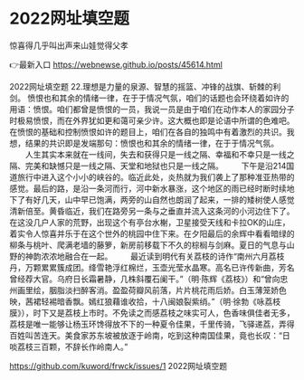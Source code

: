 # 2022网址填空题
惊喜得几乎叫出声来山娃觉得父孝

👉最新入口 https://webnewse.github.io/posts/45614.html

2022网址填空题	22.理想是力量的泉源、智慧的摇篮、冲锋的战旗、斩棘的利剑。
愤恨也和其余的情绪一律，在于于情况气氛，咱们的话题也会环绕着如许的用语：愤恨。咱们都曾是愤恨的一员，我说一员是由于咱们在动作本人的家园分子时极易愤恨，而在外界犹如更和蔼可亲少许。这大概也即是论语中所谓的色难吧。在愤恨的基础和控制愤恨如许的题目上，咱们在各自的独鸣中有着激烈的共识。我想，结果的共识即是发端那句：愤恨也和其余的情绪一律，在于于情况气氛。
　　人生其实本来就在一线间，失去和获得只是一线之隔、幸福和不幸只是一线之隔、完美和缺憾只是一线之隔、天堂和地狱也只是一线之隔。
　　下午是沿214国道旅行中进入这个小小的峡谷的。临近此处，炎热就为我们袭上了那种准亚热带的感觉。最后的路，是沿一条河而行，河中新水暴涨，这个地区的雨已经时断时续地下了有好几天，山中早已饱满，两旁的山自然也朗润了起来，一排的矮树使人感觉清新倍至。黄昏临近，我们在路旁另一条与之垂直并流入这条河的小河边住下了。在这没几户人家的荒野，出现这个有亭台水榭，卫星接受天线和卡拉OK的山庄，着实令人惊喜并乐于在这个世外的桃园中住下来。在夕阳最后的余辉中看看暗绿的柳条与桃叶、爬满老墙的藤箩，新房前移载下不久的棕榈与剑麻。夏日的气息与山野的神韵浓浓地融合在一起。
　　最近读到明代有关荔枝的诗作“南州六月荔枝丹，万颗累累簇成团。绛雪艳浮红棉烂，玉壶光莹水晶寒。高名已许传新曲，芳名曾经荐大官。乌府日长霜暑静，几株斜覆石阑干。”（明·陈辉《荔枝》）和“曾向忠州画里绘，胭脂淡扫醉客消。盈盈荷瓣风前落，片片桃花雨后娇。白玉薄笼娇色映，茜裙轻裼暗香飘。嫣红狼藉谁收拾，十八闽娘裂紫绡。”（明·徐勃《咏荔枝膜》），时下又是荔枝上市时。不免读之而感荔枝之味实可人，色香味俱佳者无多，荔枝是唯一能够让杨玉环馋得放不下的一种夏令佳果，千里传骑，飞驿递荔，弄得百姓叫苦连天。美食家苏东坡被放逐于岭南，吃到这种南国佳果，竟也长叹：“日啖荔枝三百颗，不辞长作岭南人。”

https://github.com/kuword/frwck/issues/1
2022网址填空题
